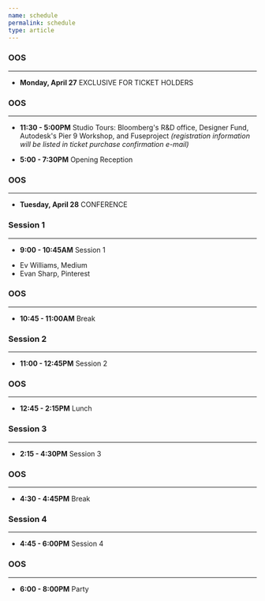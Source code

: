 ```yaml
---
name: schedule
permalink: schedule
type: article
---
```


### OOS
- - - 

+ **Monday, April 27** EXCLUSIVE FOR TICKET HOLDERS

### OOS
- - - 

+ **11:30 - 5:00PM** Studio Tours: Bloomberg's R&D office, Designer Fund, Autodesk's Pier 9 Workshop, and Fuseproject _(registration information will be listed in ticket purchase confirmation e-mail)_

+ **5:00 - 7:30PM** Opening Reception

### OOS
- - - 

+ **Tuesday, April 28** CONFERENCE 


### Session 1
- - - 

+ **9:00 - 10:45AM** Session 1
* Ev Williams, Medium
* Evan Sharp, Pinterest

### OOS
_ _ _

+ **10:45 - 11:00AM** Break


### Session 2
- - - 

+ **11:00 - 12:45PM** Session 2


### OOS
- - - 

+ **12:45 - 2:15PM** Lunch


### Session 3
- - - 

+ **2:15 - 4:30PM** Session 3


### OOS
- - - 

+ **4:30 - 4:45PM** Break


### Session 4
- - - 

+ **4:45 - 6:00PM** Session 4


### OOS
- - - 

+ **6:00 - 8:00PM** Party
